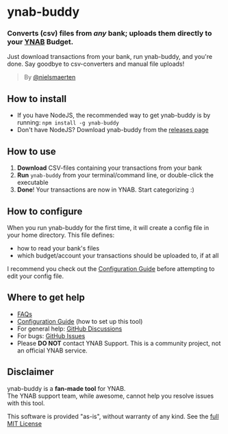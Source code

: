 # ynab-buddy

### Converts (csv) files from *any* bank; uploads them directly to your [YNAB](https://youneedabudget.com) Budget.

Just download transactions from your bank, run ynab-buddy, and you're done. Say goodbye to csv-converters and manual file uploads!

> By [@nielsmaerten](https://github.com/nielsmaerten)

## How to install

* If you have NodeJS, the recommended way to get ynab-buddy is by running: `npm install -g ynab-buddy`
* Don't have NodeJS? Download ynab-buddy from the [releases page](https://github.com/nielsmaerten/ynab-buddy/releases)

## How to use

1. **Download** CSV-files containing your transactions from your bank
2. **Run** `ynab-buddy` from your terminal/command line, or double-click the executable
3. **Done**! Your transactions are now in YNAB. Start categorizing :)

## How to configure

When you run ynab-buddy for the first time, it will create a config file in your home directory. This file defines:

* how to read your bank's files
* which budget/account your transactions should be uploaded to, if at all

I recommend you check out the [Configuration Guide](./docs/how-to-configure.md) before attempting to edit your config file.

## Where to get help

* [FAQs](./docs/FAQ.md)
* [Configuration Guide](./docs/how-to-configure.md) (how to set up this tool)
* For general help: [GitHub Discussions](https://github.com/nielsmaerten/ynab-buddy/discussions) 
* For bugs: [GitHub Issues](https://github.com/nielsmaerten/ynab-buddy/issues)
* Please **DO NOT** contact YNAB Support. This is a community project, not an official YNAB service.

## Disclaimer

ynab-buddy is a **fan-made tool** for YNAB.  
The YNAB support team, while awesome, cannot help you resolve issues with this tool.  

This software is provided "as-is", without warranty of any kind. See the [full MIT License](./LICENSE)
